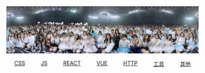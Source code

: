 <img src="./assets/images/WechatIMG20196.jpeg"/>

<ul style="display:flex;list-style:none;justify-content:space-around;padding:0;">
<li><a href='./css'>CSS</a></li>
<li><a href='./js'>JS</a></li>
<li><a href='./react'>REACT</a></li>
<li><a href='./vue'>VUE</a></li>
<li><a href='./http'>HTTP</a></li>
<li><a href='./tools'>工具</a></li>
<li><a href='./others'>其他</a></li>
</ul>
